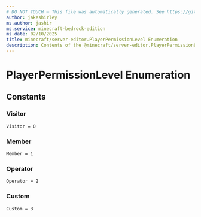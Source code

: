 ```yaml
---
# DO NOT TOUCH — This file was automatically generated. See https://github.com/mojang/minecraftapidocsgenerator to modify descriptions, examples, etc.
author: jakeshirley
ms.author: jashir
ms.service: minecraft-bedrock-edition
ms.date: 02/10/2025
title: minecraft/server-editor.PlayerPermissionLevel Enumeration
description: Contents of the @minecraft/server-editor.PlayerPermissionLevel enumeration.
---
```

# PlayerPermissionLevel Enumeration

## Constants
### **Visitor**
`Visitor = 0`
### **Member**
`Member = 1`
### **Operator**
`Operator = 2`
### **Custom**
`Custom = 3`
